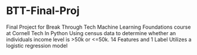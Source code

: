# BTT-Final-Proj
Final Project for Break Through Tech Machine Learning Foundations course at Cornell Tech
In Python
Using census data to determine whether an individuals income level is >50k or <=50k. 14 Features and 1 Label
Utilizes a logistic regression model
